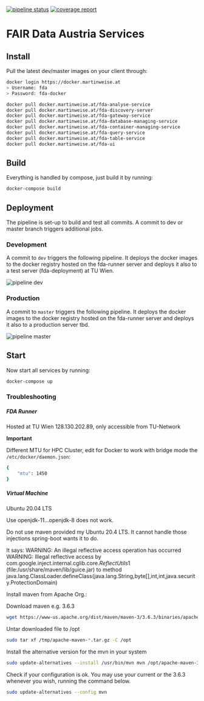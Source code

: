 [![pipeline status](https://gitlab.phaidra.org/fair-data-austria-db-repository/fda-services/badges/master/pipeline.svg)](https://gitlab.phaidra.org/fair-data-austria-db-repository/fda-services/-/commits/master) [![coverage report](https://gitlab.phaidra.org/fair-data-austria-db-repository/fda-services/badges/master/coverage.svg)](https://gitlab.phaidra.org/fair-data-austria-db-repository/fda-services/-/commits/master)

# FAIR Data Austria Services

## Install

Pull the latest dev/master images on your client through:

```bash
docker login https://docker.martinweise.at
> Username: fda
> Password: fda-docker
```

```bash
docker pull docker.martinweise.at/fda-analyse-service
docker pull docker.martinweise.at/fda-discovery-server
docker pull docker.martinweise.at/fda-gateway-service
docker pull docker.martinweise.at/fda-database-managing-service
docker pull docker.martinweise.at/fda-container-managing-service
docker pull docker.martinweise.at/fda-query-service
docker pull docker.martinweise.at/fda-table-service
docker pull docker.martinweise.at/fda-ui
```

## Build

Everything is handled by compose, just build it by running:

```bash
docker-compose build
```

## Deployment

The pipeline is set-up to build and test all commits. A commit to dev or master branch triggers additional jobs.

### Development

A commit to `dev` triggers the following pipeline. It deploys the docker images to the docker registry hosted on the fda-runner server and deploys it also to a test server (fda-deployment) at TU Wien. 

![pipeline dev](https://gitlab.phaidra.org/fair-data-austria-db-repository/fda-docs/-/raw/master/figures/fda-pipeline-dev.png)

### Production

A commit to `master` triggers the following pipeline. It deploys the docker images to the docker registry hosted on the fda-runner server and deploys it also to a production server tbd.

![pipeline master](https://gitlab.phaidra.org/fair-data-austria-db-repository/fda-docs/-/raw/master/figures/fda-pipeline-prod.png)


## Start

Now start all services by running:

```bash
docker-compose up
```

### Troubleshooting

##### FDA Runner

Hosted at TU Wien 128.130.202.89, only accessible from TU-Network

**Important**

Different MTU for HPC Cluster, edit for Docker to work with bridge mode the `/etc/docker/daemon.json`:

```bash
{
    "mtu": 1450
}
```

##### Virtual Machine

Ubuntu 20.04 LTS

Use openjdk-11...openjdk-8 does not work.

Do not use maven provided my Ubuntu 20.4 LTS. It cannot handle those injections spring-boot wants it to do.

It says: WARNING: An illegal reflective access operation has occurred
WARNING: Illegal reflective access by com.google.inject.internal.cglib.core.$ReflectUtils$1 (file:/usr/share/maven/lib/guice.jar) to method java.lang.ClassLoader.defineClass(java.lang.String,byte[],int,int,java.security.ProtectionDomain)

Install maven from Apache Org.:

Download maven e.g. 3.6.3

```bash
wget https://www-us.apache.org/dist/maven/maven-3/3.6.3/binaries/apache-maven-3.6.3-bin.tar.gz -P /tmp
```

Untar downloaded file to /opt

```bash
sudo tar xf /tmp/apache-maven-*.tar.gz -C /opt
```

Install the alternative version for the mvn in your system

```bash
sudo update-alternatives --install /usr/bin/mvn mvn /opt/apache-maven-3.6.3/bin/mvn 363
```

Check if your configuration is ok. You may use your current or the 3.6.3 whenever you wish, running the command below.

```bash
sudo update-alternatives --config mvn
```
